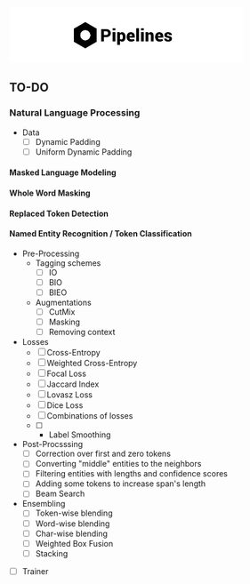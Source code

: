 ![Pipelines logo](assets/pipelines_logo.png)


## TO-DO

### Natural Language Processing

- Data
    - [ ] Dynamic Padding
    - [ ] Uniform Dynamic Padding

#### Masked Language Modeling
#### Whole Word Masking
#### Replaced Token Detection

#### Named Entity Recognition / Token Classification
- Pre-Processing
    - Tagging schemes
        - [ ] IO
        - [ ] BIO
        - [ ] BIEO
    - Augmentations
        - [ ] CutMix
        - [ ] Masking
        - [ ] Removing context
- Losses
    - [ ] Cross-Entropy
    - [ ] Weighted Cross-Entropy
    - [ ] Focal Loss
    - [ ] Jaccard Index
    - [ ] Lovasz Loss
    - [ ] Dice Loss
    - [ ] Combinations of losses
    - [ ] + Label Smoothing

- Post-Procsssing
    - [ ] Correction over first and zero tokens
    - [ ] Converting "middle" entities to the neighbors
    - [ ] Filtering entities with lengths and confidence scores
    - [ ] Adding some tokens to increase span's length
    - [ ] Beam Search
 
- Ensembling
    - [ ] Token-wise blending
    - [ ] Word-wise blending
    - [ ] Char-wise blending
    - [ ] Weighted Box Fusion
    - [ ] Stacking

- [ ] Trainer
